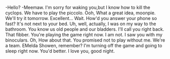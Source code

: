 
-Hello? -Meemaw.
I'm sorry for waking you,but I know how to kill the cyclops.
We have to play the piccolo.
Ooh, What a great idea, moonpie.
We'll try it tomorrow.
Excellent... Wait.
How'd you answer your phone so fast? It's not next to your bed.
Uh, well, actually, I was on my way to the bathroom.
You know us old people and our bladders.
I'll call you right back.
That fibber.
You're playing the game right now.
I am not.
I saw you with my binoculars.
Oh, How about that.
You promised not to play without me.
We're a team. EMelda Showen, remember?
I'm turning off the game and going to sleep right now.
You'd better.
I love you, good night.